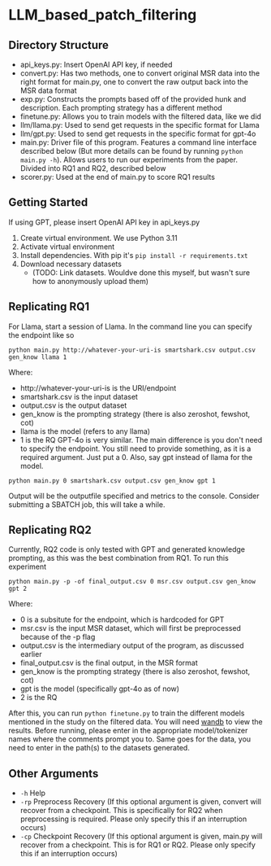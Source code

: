 # LLM_based_patch_filtering

## Directory Structure
* api_keys.py: Insert OpenAI API key, if needed
* convert.py: Has two methods, one to convert original MSR data into the right format for main.py, one to convert the raw output back into the MSR data format
* exp.py: Constructs the prompts based off of the provided hunk and description. Each prompting strategy has a different method
* finetune.py: Allows you to train models with the filtered data, like we did
* llm/llama.py: Used to send get requests in the specific format for Llama
* llm/gpt.py: Used to send get requests in the specific format for gpt-4o
* main.py: Driver file of this program. Features a command line interface described below (But more details can be found by running ```python main.py -h```). Allows users to run our experiments from the paper. Divided into RQ1 and RQ2, described below
* scorer.py: Used at the end of main.py to score RQ1 results

## Getting Started
If using GPT, please insert OpenAI API key in api_keys.py

1. Create virtual environment. We use Python 3.11
2. Activate virtual environment
3. Install dependencies. With pip it's ```pip install -r requirements.txt```
4. Download necessary datasets
   * (TODO: Link datasets. Wouldve done this myself, but wasn't sure how to anonymously upload them)
## Replicating RQ1
For Llama, start a session of Llama. In the command line you can specify the endpoint like so
```
python main.py http://whatever-your-uri-is smartshark.csv output.csv gen_know llama 1
```
Where:
  * http://whatever-your-uri-is is the URI/endpoint
  * smartshark.csv is the input dataset
  * output.csv is the output dataset
  * gen_know is the prompting strategy (there is also zeroshot, fewshot, cot)
  * llama is the model (refers to any llama)
  * 1 is the RQ
GPT-4o is very similar. The main difference is you don't need to specify the endpoint. You still need to provide something, as it is a required argument. Just put a 0. Also, say gpt instead of llama for the model.
```
python main.py 0 smartshark.csv output.csv gen_know gpt 1
```
Output will be the outputfile specified and metrics to the console. Consider submitting a SBATCH job, this will take a while.

## Replicating RQ2
Currently, RQ2 code is only tested with GPT and generated knowledge prompting, as this was the best combination from RQ1.
To run this experiment
```
python main.py -p -of final_output.csv 0 msr.csv output.csv gen_know gpt 2
```
Where:
  * 0 is a subsitute for the endpoint, which is hardcoded for GPT
  * msr.csv is the input MSR dataset, which will first be preprocessed because of the -p flag
  * output.csv is the intermediary output of the program, as discussed earlier
  * final_output.csv is the final output, in the MSR format
  * gen_know is the prompting strategy (there is also zeroshot, fewshot, cot)
  * gpt is the model (specifically gpt-4o as of now)
  * 2 is the RQ

After this, you can run ```python finetune.py``` to train the different models mentioned in the study on the filtered data. You will need [wandb](https://docs.wandb.ai/quickstart/) to view the results. Before running, please enter in the appropriate model/tokenizer names where the comments prompt you to. Same goes for the data, you need to enter in the path(s) to the datasets generated.

## Other Arguments
* ```-h``` Help
* ```-rp``` Preprocess Recovery (If this optional argument is given, convert will recover from a checkpoint. This is specifically for RQ2 when preprocessing is required. Please only specify this if an interruption occurs)
* ```-cp``` Checkpoint Recovery (If this optional argument is given, main.py will recover from a checkpoint. This is for RQ1 or RQ2. Please only specify this if an interruption occurs)

